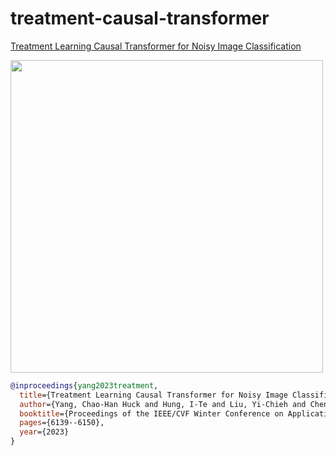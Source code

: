 # treatment-causal-transformer

[Treatment Learning Causal Transformer for Noisy Image Classification](https://openaccess.thecvf.com/content/WACV2023/papers/Yang_Treatment_Learning_Causal_Transformer_for_Noisy_Image_Classification_WACV_2023_paper.pdf)

<img src="https://github.com/huckiyang/treatment-causal-transformer/blob/main/tlt.png" width="500">


```bib
@inproceedings{yang2023treatment,
  title={Treatment Learning Causal Transformer for Noisy Image Classification},
  author={Yang, Chao-Han Huck and Hung, I-Te and Liu, Yi-Chieh and Chen, Pin-Yu},
  booktitle={Proceedings of the IEEE/CVF Winter Conference on Applications of Computer Vision},
  pages={6139--6150},
  year={2023}
}
```
